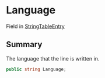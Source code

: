 # Language

Field in [StringTableEntry](./)

## Summary

The language that the line is written in.

```csharp
public string Language;
```
